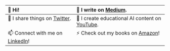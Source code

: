 <!--
**pdrm83/pdrm83** is a ✨ _special_ ✨ repository because its `README.md` (this file) appears on your GitHub profile.

Here are some ideas to get you started:

- 🔭 I’m currently working on ...
- 🌱 I’m currently learning ...
- 👯 I’m looking to collaborate on ...
- 🤔 I’m looking for help with ...
- 💬 Ask me about ...
- 📫 How to reach me: ...
- 😄 Pronouns: ...
- ⚡ Fun fact: ...
-->
| 👋 Hi!  | 👨 I write on [Medium](https://pedram-ataee.medium.com/).|
| :---  | :---  |
| 💛 I share things on [Twitter](https://twitter.com/pedram_ataee). &nbsp;&nbsp;&nbsp;&nbsp;&nbsp;&nbsp;&nbsp;&nbsp;&nbsp;&nbsp;&nbsp;&nbsp;&nbsp;&nbsp;&nbsp;&nbsp;&nbsp;&nbsp;&nbsp;&nbsp;&nbsp;&nbsp;&nbsp;&nbsp;&nbsp;&nbsp;| 💬 I create educational AI content on [YouTube](https://www.youtube.com/@AIUnorthodoxLessons). |
| 📫 Connect with me on [LinkedIn](https://www.linkedin.com/in/pedrama/)! | ⚡ Check out my books on [Amazon](https://www.amazon.com/Pedram-Ataee/e/B08D6J3WNW)! &nbsp;&nbsp;&nbsp;&nbsp;&nbsp;&nbsp;&nbsp;&nbsp;&nbsp;&nbsp;&nbsp;&nbsp;&nbsp;&nbsp;&nbsp;&nbsp;&nbsp;&nbsp;&nbsp;&nbsp;&nbsp;&nbsp;&nbsp;&nbsp;&nbsp;&nbsp;&nbsp;&nbsp;&nbsp;&nbsp;&nbsp;&nbsp;&nbsp;&nbsp;&nbsp;&nbsp;|


